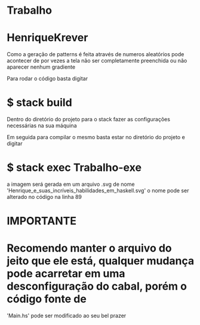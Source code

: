 # Trabalho
# HenriqueKrever

 Como a geração de patterns é feita através de numeros aleatórios pode acontecer de por vezes a tela não ser completamente preenchida ou não aparecer 
nenhum gradiente

 Para rodar o código basta digitar 

# $ stack build

 Dentro do diretório do projeto para o stack fazer as configurações necessárias na sua máquina

 Em seguida para compilar o mesmo basta estar no diretório do projeto e digitar 

# $ stack exec Trabalho-exe


 a imagem será gerada em um arquivo .svg de nome 'Henrique_e_suas_incríveis_habilidades_em_haskell.svg'
 o nome pode ser alterado no código na linha 89

# IMPORTANTE #
# Recomendo manter o arquivo do jeito que ele está, qualquer mudança pode acarretar em uma desconfiguração do cabal, porém o código fonte de 
'Main.hs' pode ser modificado ao seu bel prazer
